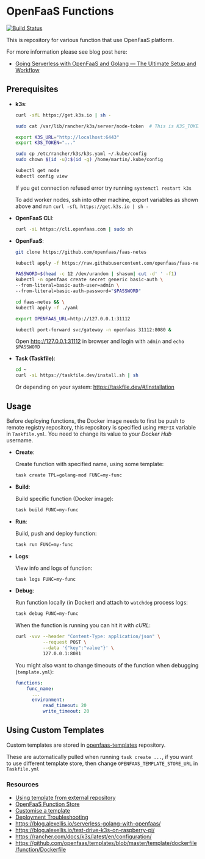 # OpenFaaS Functions
[![Build Status](https://travis-ci.com/MartinHeinz/openfaas-functions.svg?branch=master)](https://travis-ci.com/MartinHeinz/openfaas-functions)

This is repository for various function that use OpenFaaS platform.

For more information please see blog post here:

- [Going Serverless with OpenFaaS and Golang — The Ultimate Setup and Workflow](https://towardsdatascience.com/going-serverless-with-openfaas-and-golang-the-ultimate-setup-and-workflow-52a4a85a7951?source=friends_link&sk=7a844dc8e4421642dfd7530a112767da)

## Prerequisites

- **k3s**:
    
    ```bash
    curl -sfL https://get.k3s.io | sh -
    
    sudo cat /var/lib/rancher/k3s/server/node-token  # This is K3S_TOKEN
    
    export K3S_URL="http://localhost:6443"
    export K3S_TOKEN="..."
    
    sudo cp /etc/rancher/k3s/k3s.yaml ~/.kube/config
    sudo chown $(id -u):$(id -g) /home/martin/.kube/config
    
    kubectl get node
    kubectl config view

    ```
    
    If you get connection refused error try running `systemctl restart k3s`
    
    To add worker nodes, ssh into other machine, export variables as shown above and run `curl -sfL https://get.k3s.io | sh -`
    
- **OpenFaaS CLI**:

    ```bash
    curl -sL https://cli.openfaas.com | sudo sh
    ```
    
- **OpenFaaS**:

    ```bash
    git clone https://github.com/openfaas/faas-netes
    
    kubectl apply -f https://raw.githubusercontent.com/openfaas/faas-netes/master/namespaces.yml
    
    PASSWORD=$(head -c 12 /dev/urandom | shasum| cut -d' ' -f1)
    kubectl -n openfaas create secret generic basic-auth \
    --from-literal=basic-auth-user=admin \
    --from-literal=basic-auth-password="$PASSWORD"
    
    cd faas-netes && \
    kubectl apply -f ./yaml
    
    export OPENFAAS_URL=http://127.0.0.1:31112
    
    kubectl port-forward svc/gateway -n openfaas 31112:8080 &
    ```
    
    Open <http://127.0.0.1:31112> in browser and login with `admin` and `echo $PASSWORD`

- **Task (Taskfile)**:

    ```bash
    cd ~
    curl -sL https://taskfile.dev/install.sh | sh
    ```

    Or depending on your system: <https://taskfile.dev/#/installation>

## Usage

Before deploying functions, the Docker image needs to first be push to remote registry repository, this repository is specified using `PREFIX` variable in `Taskfile.yml`. You need to change its value to your _Docker Hub_ username.

- **Create**:

    Create function with specified name, using some template:
    ```bash
  task create TPL=golang-mod FUNC=my-func
    ```

- **Build**:

    Build specific function (Docker image):
    ```bash
  task build FUNC=my-func
    ```

- **Run**:

    Build, push and deploy function:
    ```bash
    task run FUNC=my-func
    ```

- **Logs**:

    View info and logs of function:
    ```bash
    task logs FUNC=my-func
    ```

- **Debug**:

    Run function locally (in Docker) and attach to `watchdog` process logs:
    ```bash
    task debug FUNC=my-func
    ```
    
    When the function is running you can hit it with _cURL_:
    ```bash
    curl -vvv --header "Content-Type: application/json" \
              --request POST \
              --data '{"key":"value"}' \
              127.0.0.1:8081
    ```
    
    You might also want to change timeouts of the function when debugging (`template.yml`):
    
    ```yaml
    functions:
        func_name:
          ...
          environment:
              read_timeout: 20
              write_timeout: 20
    ```

## Using Custom Templates

Custom templates are stored in [openfaas-templates](https://github.com/MartinHeinz/openfaas-templates) repository.

These are automatically pulled when running `task create ...`, if you want to use different template store, then change `OPENFAAS_TEMPLATE_STORE_URL` in `Taskfile.yml`

### Resources

- [Using template from external repository](https://github.com/openfaas/faas-cli/blob/master/guide/TEMPLATE.md)
- [OpenFaaS Function Store](https://github.com/openfaas/store/)
- [Customise a template](https://docs.openfaas.com/cli/templates/#80-customise-a-template)
- [Deployment Troubleshooting](https://docs.openfaas.com/deployment/troubleshooting/#function-execution-logs>)
- <https://blog.alexellis.io/serverless-golang-with-openfaas/>
- <https://blog.alexellis.io/test-drive-k3s-on-raspberry-pi/>
- <https://rancher.com/docs/k3s/latest/en/configuration/>
- <https://github.com/openfaas/templates/blob/master/template/dockerfile/function/Dockerfile>
